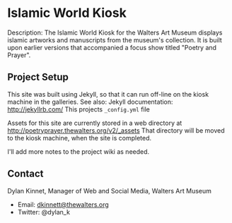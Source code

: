 Islamic World Kiosk
===================

Description: The Islamic World Kiosk for the Walters Art Museum displays islamic artworks and manuscripts from the museum's collection. It is built upon earlier versions that accompanied a focus show titled "Poetry and Prayer".

## Project Setup

This site was built using Jekyll, so that it can run off-line on the kiosk machine in the galleries. See also: 
    Jekyll documentation: http://jekyllrb.com/
    This projects `_config.yml` file

Assets for this site are currently stored in a web directory at http://poetryprayer.thewalters.org/v2/_assets That directory will be moved to the kiosk machine, when the site is completed.

I'll add more notes to the project wiki as needed.

## Contact

Dylan Kinnet, Manager of Web and Social Media, Walters Art Museum

- Email: dkinnett@thewalters.org 
- Twitter: @dylan_k


